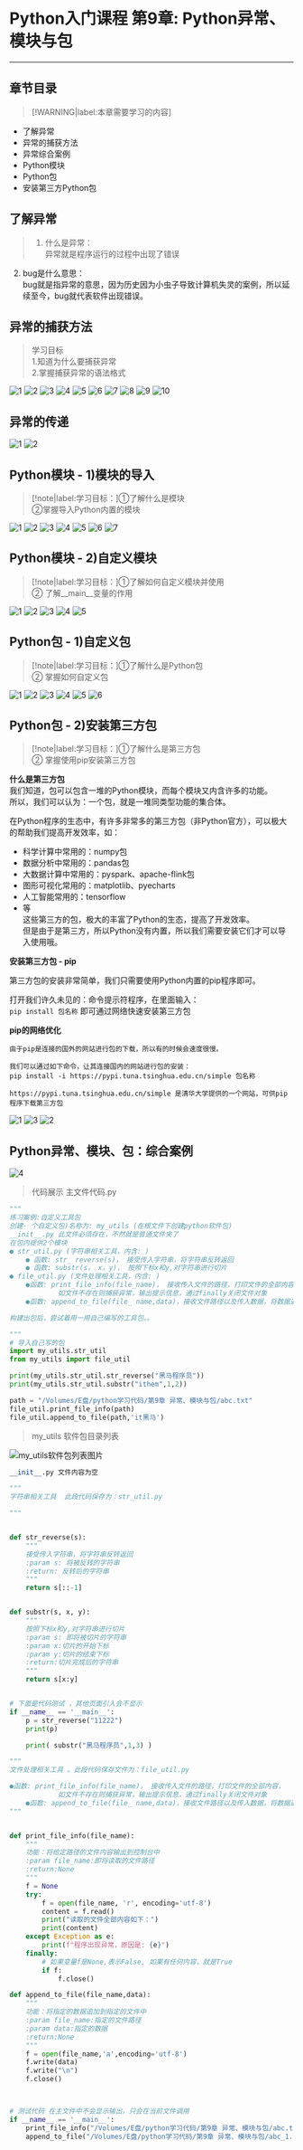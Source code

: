 # Python入门课程 第9章: Python异常、模块与包

---

## **章节目录**

> [!WARNING|label:本章需要学习的内容]


+ 了解异常
+ 异常的捕获方法
+ 异常综合案例
+ Python模块
+ Python包
+ 安装第三方Python包


## **了解异常**

> 1. 什么是异常： <br>
异常就是程序运行的过程中出现了错误<br>
2. bug是什么意思：<br>
bug就是指异常的意思，因为历史因为小虫子导致计算机失灵的案例，所以延续至今，bug就代表软件出现错误。


## **异常的捕获方法**

> 学习目标  <br>1.知道为什么要捕获异常 <br>
2.掌握捕获异常的语法格式


![1](https://img-blog.csdnimg.cn/b9a0cbca6a714dae8e43a1513abf6d27.jpeg)
![2](https://img-blog.csdnimg.cn/6473f3875809432499ffbc44fdde1fdd.jpeg)
![3](https://img-blog.csdnimg.cn/75082d441b9c49c5ac951b6044fc40b1.jpeg)
![4](https://img-blog.csdnimg.cn/29d2fa2cd35040a68b76d516aec4bcfd.jpeg)
![5](https://img-blog.csdnimg.cn/f89fec97c7e9488ea3e2f60f76568aa4.jpeg)
![6](https://img-blog.csdnimg.cn/69ea406a75674ef8be0b47b61578000f.jpeg)
![7](https://img-blog.csdnimg.cn/c5ffba2c1d9f410cb19d59ba66f37a7a.jpeg)
![8](https://img-blog.csdnimg.cn/317bda6824b24e3da1b3349330380395.jpeg)
![9](https://img-blog.csdnimg.cn/a652972624ed45129135aac806bf42e2.jpeg)
![10](https://img-blog.csdnimg.cn/d3d6fd69359841dfa2976ae50738aaf8.jpeg)

## **异常的传递**

![1](https://img-blog.csdnimg.cn/ce343f2314954da3805426a4e28af140.jpeg)
![2](https://img-blog.csdnimg.cn/37a61e4b4edb4b439c3bb3b90f9c6864.jpeg)

## **Python模块 - 1)模块的导入**

> [!note|label:学习目标：]①了解什么是模块 <br>②掌握导入Python内置的模块

![1](https://img-blog.csdnimg.cn/0dc60d7121514e2682117aca3ad0d575.jpeg)
![2](https://img-blog.csdnimg.cn/d85a8ce159494a9b921dbe372bef2c9b.jpeg)
![3](https://img-blog.csdnimg.cn/c03d4f8c014b4bf6ba76de947faec3dd.jpeg)
![4](https://img-blog.csdnimg.cn/43c9d4e2e2eb41e98f6f4859a7157a9e.jpeg)
![5](https://img-blog.csdnimg.cn/d6891d08e1c74822aaed4c90aa8dec67.jpeg)
![6](https://img-blog.csdnimg.cn/45194539ff0d4e1b9e9f84e41f0fb07d.jpeg)
![7](https://img-blog.csdnimg.cn/843c99f18b044019b0edd5a98b1ffa3c.jpeg)


## **Python模块 - 2)自定义模块**

> [!note|label:学习目标：]①了解如何自定义模块并使用 <br>② 了解__main__变量的作用

![1](https://img-blog.csdnimg.cn/a51dca87b4164a6899cf1d119478c79b.jpeg)
![2](https://img-blog.csdnimg.cn/d635308d9ac24cccbe556d326b156854.jpeg)
![3](https://img-blog.csdnimg.cn/474ed010bd014b2f87828f76575c6820.jpeg)
![4](https://img-blog.csdnimg.cn/118226c849b847c688a05d40c332c852.jpeg)
![5](https://img-blog.csdnimg.cn/a184dbb5b8d74ffcbcdf83006ac0c418.jpeg)


## **Python包 - 1)自定义包**

> [!note|label:学习目标：]①了解什么是Python包 <br>② 掌握如何自定义包

![1](https://img-blog.csdnimg.cn/a614aeb083444d4388366fdfed1a5fda.jpeg)
![2](https://img-blog.csdnimg.cn/3036255ae1ab4afbb505fb074c6b7941.jpeg)
![3](https://img-blog.csdnimg.cn/91cf80c8f45d4b988afad4a689d55a37.jpeg)
![4](https://img-blog.csdnimg.cn/30e91ed9aba74da69080df1c7353a0da.jpeg)
![5](https://img-blog.csdnimg.cn/3b09371478954213926f2760519fb591.jpeg)
![6](https://img-blog.csdnimg.cn/eb1c3df86cc3472897684647a8dce031.jpeg)


## **Python包 - 2)安装第三方包**

> [!note|label:学习目标：]①了解什么是第三方包<br>② 掌握使用pip安装第三方包

**什么是第三方包**<br>
我们知道，包可以包含一堆的Python模块，而每个模块又内含许多的功能。<br>
所以，我们可以认为：一个包，就是一堆同类型功能的集合体。<br>

在Python程序的生态中，有许多非常多的第三方包（非Python官方），可以极大的帮助我们提高开发效率，如：<br>
+ 科学计算中常用的：numpy包<br>
+ 数据分析中常用的：pandas包<br>
+ 大数据计算中常用的：pyspark、apache-flink包<br>
+ 图形可视化常用的：matplotlib、pyecharts<br>
+ 人工智能常用的：tensorflow<br>
+ 等<br>
这些第三方的包，极大的丰富了Python的生态，提高了开发效率。<br>
但是由于是第三方，所以Python没有内置，所以我们需要安装它们才可以导入使用哦。


**安装第三方包 - pip**<br>

第三方包的安装非常简单，我们只需要使用Python内置的pip程序即可。<br>

打开我们许久未见的：命令提示符程序，在里面输入：     
```pip install 包名称``` 
即可通过网络快速安装第三方包<br>


**pip的网络优化**

```
由于pip是连接的国外的网站进行包的下载，所以有的时候会速度很慢。

我们可以通过如下命令，让其连接国内的网站进行包的安装：
pip install -i https://pypi.tuna.tsinghua.edu.cn/simple 包名称 

https://pypi.tuna.tsinghua.edu.cn/simple 是清华大学提供的一个网站，可供pip程序下载第三方包

```

![1](https://img-blog.csdnimg.cn/faef7b2e80604a9a901d1176f90a83cc.jpeg)
![3](https://img-blog.csdnimg.cn/75bbb33fdd784579a9e979db402699c4.jpeg)
![2](https://img-blog.csdnimg.cn/6868fd481e5e4985a279a4fc330f3f5e.jpeg)

## **Python异常、模块、包：综合案例**

![4](https://img-blog.csdnimg.cn/ea336711875348f2b4a73fae8110bd43.jpeg)

> 代码展示 主文件代码.py

```python
"""
练习案例:自定义工具包
创建- 个自定义包)名称为: my_utils (在根文件下创建python软件包)
__init__.py 此文件必须存在，不然就是普通文件夹了
在包内提供2个模块
● str_util.py (字符串相关工具，内含: )
    ● 函数: str_ reverse(s)， 接受传入字符串，将字符串反转返回
    ● 函数: substr(s， x，y)， 按照下标x和y,对字符串进行切片
● file_util.py (文件处理相关工具，内含: )
    ●函数: print_file_info(file_name)， 接收传入文件的路径，打印文件的全部内容，
            如文件不存在则捕获异常，输出提示信息，通过finally关闭文件对象
    ●函数: append_to_file(file_ name,data)，接收文件路径以及传入数据，将数据追加写入到文件中

构建出包后，尝试着用一用自己编写的工具包。。

"""
# 导入自己写的包
import my_utils.str_util
from my_utils import file_util

print(my_utils.str_util.str_reverse("黑马程序员"))
print(my_utils.str_util.substr("ithem",1,2))

path = "/Volumes/E盘/python学习代码/第9章 异常、模块与包/abc.txt"
file_util.print_file_info(path)
file_util.append_to_file(path,'it黑马')
```

> my_utils 软件包目录列表

![my_utils软件包列表图片](https://img-blog.csdnimg.cn/01855de32aae4c3bb084d4e30d81c25e.jpeg)

```python
__init__.py 文件内容为空
```

```python
"""
字符串相关工具  此段代码保存为：str_util.py

"""


def str_reverse(s):
    """
    接受传入字符串，将字符串反转返回
    :param s: 将被反转的字符串
    :return: 反转后的字符串
    """
    return s[::-1]


def substr(s, x, y):
    """
    按照下标x和y,对字符串进行切片
    :param s: 即将被切片的字符串
    :param x:切片的开始下标
    :param y:切片的结束下标
    :return:切片完成后的字符串
    """
    return s[x:y]


# 下面是代码测试 ，其他页面引入会不显示
if __name__ == '__main__':
    p = str_reverse("11222")
    print(p)

    print( substr("黑马程序员",1,3) )
```

```python
"""
文件处理相关工具 。此段代码保存文件为：file_util.py

●函数: print_file_info(file_name)， 接收传入文件的路径，打印文件的全部内容，
            如文件不存在则捕获异常，输出提示信息，通过finally关闭文件对象
    ●函数: append_to_file(file_ name,data)，接收文件路径以及传入数据，将数据追加写入到文件中
"""


def print_file_info(file_name):
    """
    功能：将给定路径的文件内容输出到控制台中
    :param file_name:即将读取的文件路径
    :return:None
    """
    f = None
    try:
        f = open(file_name, 'r', encoding='utf-8')
        content = f.read()
        print("读取的文件全部内容如下：")
        print(content)
    except Exception as e:
        print(f"程序出现异常，原因是: {e}")
    finally:
        # 如果变量f是None,表示False, 如果有任何内容，就是True
        if f:
            f.close()

def append_to_file(file_name,data):
    """
    功能：将指定的数据追加到指定的文件中
    :param file_name:指定的文件路径
    :param data:指定的数据
    :return:None
    """
    f = open(file_name,'a',encoding='utf-8')
    f.write(data)
    f.write("\n")
    f.close()



# 测试代码 在主文件中不会显示输出，只会在当前文件调用
if __name__ == '__main__':
    print_file_info("/Volumes/E盘/python学习代码/第9章 异常、模块与包/abc.txt")
    append_to_file("/Volumes/E盘/python学习代码/第9章 异常、模块与包/abc_1.txt","黑马程序员")

```
